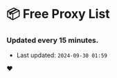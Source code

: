 # :package: Free Proxy List
### Updated every 15 minutes.

- Last updated: `2024-09-30 01:59`

:heart:
